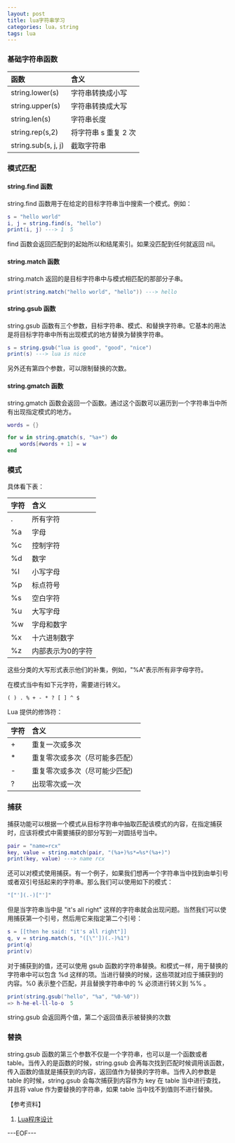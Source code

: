 ```yaml
---
layout: post
title: lua字符串学习
categories: lua，string
tags: lua
---
```


### 基础字符串函数

函数|含义
:--|:--
string.lower(s)|字符串转换成小写
string.upper(s)|字符串转换成大写
string.len(s)|字符串长度
string.rep(s,2)|将字符串 s 重复 2 次
string.sub(s, j, j)|截取字符串

### 模式匹配

#### string.find 函数

string.find 函数用于在给定的目标字符串当中搜索一个模式。例如：

```lua
s = "hello world"
i, j = string.find(s, "hello")
print(i, j) ---> 1  5
```

find 函数会返回匹配到的起始所以和结尾索引。如果没匹配到任何就返回 nil。

#### string.match 函数

string.match 返回的是目标字符串中与模式相匹配的那部分子串。

```lua
print(string.match("hello world", "hello")) ---> hello
```

#### string.gsub 函数

string.gsub 函数有三个参数，目标字符串、模式、和替换字符串。它基本的用法是将目标字符串中所有出现模式的地方替换为替换字符串。

```lua
s = string.gsub("lua is good", "good", "nice")
print(s) ---> lua is nice
```

另外还有第四个参数，可以限制替换的次数。

#### string.gmatch 函数

string.gmatch 函数会返回一个函数。通过这个函数可以遍历到一个字符串当中所有出现指定模式的地方。

```lua
words = {}

for w in string.gmatch(s, "%a+") do
	words[#words + 1] = w
end
```

### 模式

具体看下表：

字符|含义
:--|:--
.|所有字符
%a|字母
%c|控制字符
%d|数字
%l|小写字母
%p|标点符号
%s|空白字符
%u|大写字母
%w|字母和数字
%x|十六进制数字
%z|内部表示为0的字符

这些分类的大写形式表示他们的补集，例如，"%A"表示所有非字母字符。

在模式当中有如下元字符，需要进行转义。

```
( ) . % + - * ? [ ] ^ $
```

Lua 提供的修饰符：

字符|含义
:--|:--
+|重复一次或多次
*|重复零次或多次（尽可能多匹配）
-|重复零次或多次（尽可能少匹配)
?|出现零次或一次

### 捕获

捕获功能可以根据一个模式从目标字符串中抽取匹配该模式的内容，在指定捕获时，应该将模式中需要捕获的部分写到一对圆括号当中。

```lua
pair = "name=rcx"
key, value = string.match(pair, "(%a+)%s*=%s*(%a+)")
print(key, value) ---> name rcx
```

还可以对模式使用捕获。有一个例子，如果我们想再一个字符串当中找到由单引号或者双引号括起来的字符串。那么我们可以使用如下的模式：

```lua
"["'](.-)["']"
```

但是当字符串当中是 "it's all right" 这样的字符串就会出现问题。当然我们可以使用捕获第一个引号，然后用它来指定第二个引号：

```lua
s = [[then he said: "it's all right"]]
q, v = string.match(s, "([\"'])(.-)%1")
print(q)
print(v)
```

对于捕获到的值，还可以使用 gsub 函数的字符串替换。和模式一样，用于替换的字符串中可以包含 %d 这样的项。当进行替换的时候，这些项就对应于捕获到的内容。%0 表示整个匹配，并且替换字符串中的 % 必须进行转义到 %% 。

```lua
print(string.gsub("hello", "%a", "%0-%0"))
=> h-he-el-ll-lo-o	5
```

string.gsub 会返回两个值，第二个返回值表示被替换的次数

### 替换

string.gsub 函数的第三个参数不仅是一个字符串，也可以是一个函数或者 table。当传入的是函数的时候，string.gsub 会再每次找到匹配时候调用该函数，传入函数的值就是捕获到的内容，返回值作为替换的字符串。当传入的参数是 table 的时候，string.gsub 会每次捕获到内容作为 key 在 table 当中进行查找，并且将 value 作为要替换的字符串，如果 table 当中找不到值则不进行替换。

【参考资料】

1. [Lua程序设计](http://book.douban.com/subject/3076942/)

---EOF---
